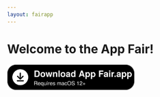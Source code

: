 ```yaml
---
layout: fairapp
---
```


# Welcome to the App Fair!

<a href="https://github.com/App-Fair/App/releases/latest/download/App-Fair-macOS.zip"><img height="60" src="assets/download_button.svg" /></a>

